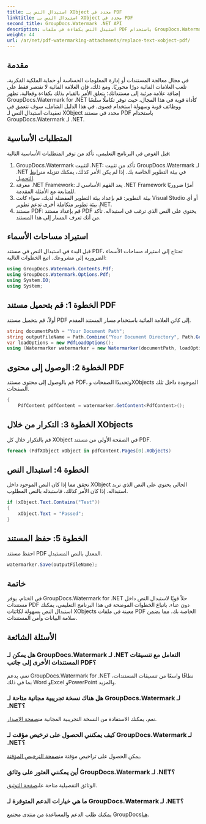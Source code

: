 ```yaml
---
title: استبدال النص بـ XObject محدد في PDF
linktitle: استبدال النص بـ XObject محدد في PDF
second_title: GroupDocs.Watermark .NET API
description: استبدل النص بكفاءة في ملفات PDF باستخدام GroupDocs.Watermark لـ .NET. قم بدمج العلامات المائية بسهولة في تطبيقات .NET الخاصة بك.
weight: 44
url: /ar/net/pdf-watermarking-attachments/replace-text-xobject-pdf/
---
```

## مقدمة
في مجال معالجة المستندات أو إدارة المعلومات الحساسة أو حماية الملكية الفكرية، تلعب العلامات المائية دورًا محوريًا. ومع ذلك، فإن العلامة المائية لا تقتصر فقط على إضافة علامة مرئية إلى مستنداتك؛ يتعلق الأمر بالقيام بذلك بكفاءة وفعالية. تظهر GroupDocs.Watermark for .NET كأداة قوية في هذا المجال، حيث توفر تكاملًا سلسًا ووظائف قوية وسهولة استخدام قصوى. في هذا الدليل الشامل، سوف نتعمق في تعقيدات استبدال النص لـ XObject محدد في مستند PDF باستخدام GroupDocs.Watermark لـ .NET.
## المتطلبات الأساسية
قبل الغوص في البرنامج التعليمي، تأكد من توفر المتطلبات الأساسية التالية:
1.  GroupDocs.Watermark لتثبيت .NET: تأكد من تثبيت GroupDocs.Watermark لـ .NET في بيئة التطوير الخاصة بك. إذا لم يكن الأمر كذلك، يمكنك تنزيله من[رابط التحميل](https://releases.groupdocs.com/Watermark/net/).
2. معرفة .NET Framework: يعد الفهم الأساسي لـ .NET Framework أمرًا ضروريًا للمتابعة مع الأمثلة المقدمة.
3. بيئة التطوير: قم بإعداد بيئة التطوير المفضلة لديك، سواء كانت Visual Studio أو أي بيئة تطوير متكاملة أخرى تدعم تطوير .NET.
4. مستند PDF: قم بإعداد مستند PDF يحتوي على النص الذي ترغب في استبداله. تأكد من أنك تعرف المسار إلى هذا المستند.

## استيراد مساحات الأسماء
قبل البدء في استبدال النص في مستند PDF، تحتاج إلى استيراد مساحات الأسماء الضرورية إلى مشروعك. اتبع الخطوات التالية:

```csharp
using GroupDocs.Watermark.Contents.Pdf;
using GroupDocs.Watermark.Options.Pdf;
using System.IO;
using System;
```
## الخطوة 1: قم بتحميل مستند PDF
أولاً، قم بتحميل مستند PDF إلى كائن العلامة المائية باستخدام مسار المستند المقدم.
```csharp
string documentPath = "Your Document Path";
string outputFileName = Path.Combine("Your Document Directory", Path.GetFileName(documentPath));
var loadOptions = new PdfLoadOptions();
using (Watermarker watermarker = new Watermarker(documentPath, loadOptions))
```
## الخطوة 2: الوصول إلى محتوى PDF
قم بالوصول إلى محتوى مستند PDF، وتحديدًا الصفحات وXObjects الموجودة داخل تلك الصفحات.
```csharp
{
    PdfContent pdfContent = watermarker.GetContent<PdfContent>();
```
## الخطوة 3: التكرار من خلال XObjects
قم بالتكرار خلال كل XObject في الصفحة الأولى من مستند PDF.
```csharp
foreach (PdfXObject xObject in pdfContent.Pages[0].XObjects)
```
## الخطوة 4: استبدال النص
تحقق مما إذا كان النص الموجود داخل XObject الحالي يحتوي على النص الذي تريد استبداله. إذا كان الأمر كذلك، فاستبدله بالنص المطلوب.
```csharp
if (xObject.Text.Contains("Test"))
{
    xObject.Text = "Passed";
}
```
## الخطوة 5: حفظ المستند
احفظ مستند PDF المعدل بالنص المستبدل.
```csharp
watermarker.Save(outputFileName);
```

## خاتمة
في الختام، يوفر GroupDocs.Watermark for .NET حلاً قويًا لاستبدال النص داخل مستندات PDF دون عناء. باتباع الخطوات الموضحة في هذا البرنامج التعليمي، يمكنك استبدال النص بسهولة لكائنات XObjects معينة في ملفات PDF الخاصة بك، مما يضمن سلامة البيانات وأمن المستندات.
## الأسئلة الشائعة
### هل يمكن لـ GroupDocs.Watermark لـ .NET التعامل مع تنسيقات المستندات الأخرى إلى جانب PDF؟
نعم، يدعم GroupDocs.Watermark for .NET نطاقًا واسعًا من تنسيقات المستندات، بما في ذلك Word وExcel وPowerPoint والمزيد.
### هل هناك نسخة تجريبية مجانية متاحة لـ GroupDocs.Watermark لـ .NET؟
 نعم، يمكنك الاستفادة من النسخة التجريبية المجانية من[صفحة الإصدار](https://releases.groupdocs.com/).
### كيف يمكنني الحصول على ترخيص مؤقت لـ GroupDocs.Watermark لـ .NET؟
 يمكن الحصول على تراخيص مؤقتة من[صفحة الترخيص المؤقتة](https://purchase.groupdocs.com/temporary-license/).
### أين يمكنني العثور على وثائق GroupDocs.Watermark لـ .NET؟
 الوثائق التفصيلية متاحة على[صفحة التوثيق](https://tutorials.groupdocs.com/Watermark/net/).
### ما هي خيارات الدعم المتوفرة لـ GroupDocs.Watermark لـ .NET؟
 يمكنك طلب الدعم والمساعدة من منتدى مجتمع GroupDocs[هنا](https://forum.groupdocs.com/c/watermark/19).